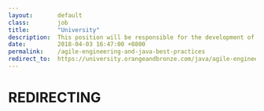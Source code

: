 ```yaml
---
layout:       default
class:        job
title:        "University"
description:  This position will be responsible for the development of design prototypes, site navigation and layout of content for various web projects.
date:         2018-04-03 16:47:00 +0800
permalink:    /agile-engineering-and-java-best-practices
redirect_to:  https://university.orangeandbronze.com/java/agile-engineering/
---
```

<h1>REDIRECTING</h1>